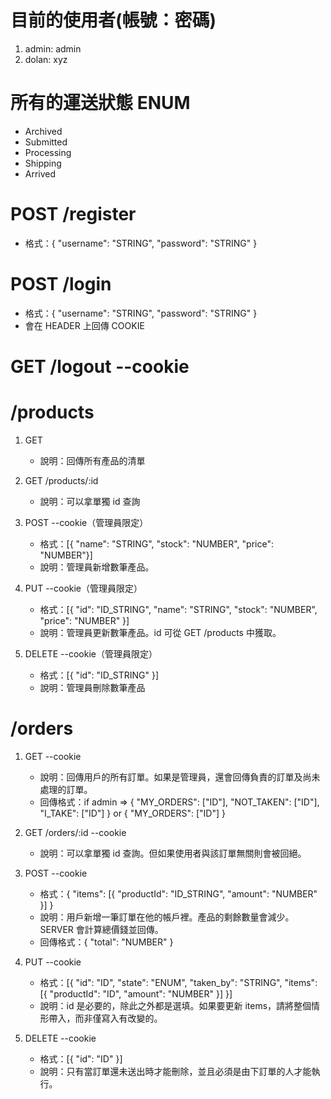目前的使用者(帳號：密碼)
=====
1. admin: admin
2. dolan: xyz

所有的運送狀態 ENUM
=====
* Archived
* Submitted
* Processing
* Shipping
* Arrived

POST /register
=====
* 格式：{ "username": "STRING", "password": "STRING" }

POST /login
=====
* 格式：{ "username": "STRING", "password": "STRING" }
* 會在 HEADER 上回傳 COOKIE

GET /logout --cookie
=====

/products
=====

1. GET

    * 說明：回傳所有產品的清單

2. GET /products/:id

    * 說明：可以拿單獨 id 查詢

2. POST --cookie（管理員限定）

    * 格式：[{ "name": "STRING", "stock": "NUMBER", "price": "NUMBER"}]
    * 說明：管理員新增數筆產品。

3. PUT --cookie（管理員限定）

    * 格式：[{ "id": "ID_STRING", "name": "STRING", "stock": "NUMBER", "price": "NUMBER" }]
    * 說明：管理員更新數筆產品。id 可從 GET /products 中獲取。

4. DELETE --cookie（管理員限定）

    * 格式：[{ "id": "ID_STRING" }]
    * 說明：管理員刪除數筆產品

/orders
=====

1. GET --cookie

    * 說明：回傳用戶的所有訂單。如果是管理員，還會回傳負責的訂單及尚未處理的訂單。
    * 回傳格式：if admin => { "MY_ORDERS": ["ID"], "NOT_TAKEN": ["ID"], "I_TAKE": ["ID"] } or { "MY_ORDERS": ["ID"] }

2. GET /orders/:id --cookie

    * 說明：可以拿單獨 id 查詢。但如果使用者與該訂單無關則會被回絕。

2. POST --cookie

    * 格式：{ "items": [{ "productId": "ID_STRING", "amount": "NUMBER" }] }
    * 說明：用戶新增一筆訂單在他的帳戶裡。產品的剩餘數量會減少。SERVER 會計算總價錢並回傳。
    * 回傳格式：{ "total": "NUMBER" }

3. PUT --cookie

    * 格式：[{ "id": "ID", "state": "ENUM", "taken_by": "STRING", "items": [{ "productId": "ID", "amount": "NUMBER" }] }]
    * 說明：id 是必要的，除此之外都是選填。如果要更新 items，請將整個情形帶入，而非僅寫入有改變的。

4. DELETE --cookie

    * 格式：[{ "id": "ID" }]
    * 說明：只有當訂單還未送出時才能刪除，並且必須是由下訂單的人才能執行。
